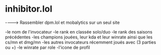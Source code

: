 # inhibitor.lol

----> Rassembler dpm.lol et mobalytics sur un seul site 

-le nom de l'invocateur
-le rank en classée solo/duo
-le rank des saisons précédentes
-les champions jouées, leur kda et leur winrate ainsi que les cs/mn et dmg/mn
-les autres invocateurs récemment joués avec (3 parties ou +)
-le winrate par role
-l'icone de profil


